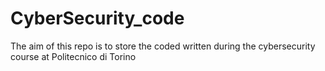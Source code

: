 # CyberSecurity_code

The aim of this repo is to store the coded written during the cybersecurity course at Politecnico di Torino

